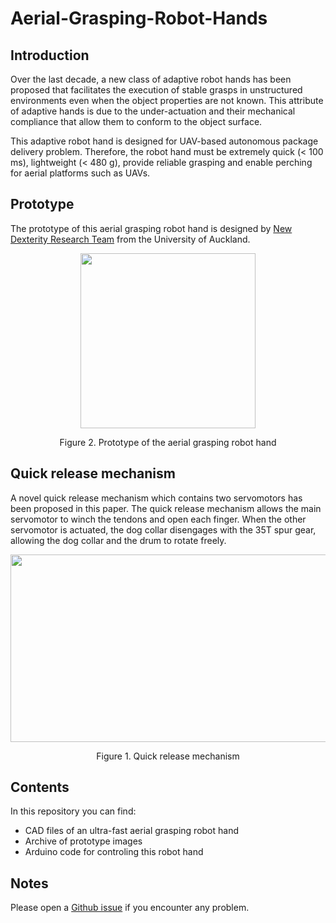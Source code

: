 # Aerial-Grasping-Robot-Hands
## Introduction
Over the last decade, a new class of adaptive robot hands has been proposed that facilitates the execution of stable grasps in unstructured environments even when the object properties are not known. This attribute of adaptive hands is due to the under-actuation and their mechanical compliance that allow them to conform to the object surface. 

This adaptive robot hand is designed for UAV-based autonomous package delivery problem. Therefore, the robot hand must be extremely quick (< 100 ms), lightweight (< 480 g), provide reliable grasping and enable perching for aerial platforms such as UAVs.

## Prototype
The prototype of this aerial grasping robot hand is designed by [New Dexterity Research Team](https://www.newdexterity.org/) from the University of Auckland.

<p align="center">
  <img width="280" height="280" src="https://github.com/newdexterity/Aerial-Grasping-Robot-Hands/blob/master/Media/prototype.png">
</p>

<p align="center"> 
  Figure 2. Prototype of the aerial grasping robot hand
</p>

## Quick release mechanism
A novel quick release mechanism which contains two servomotors has been proposed in this paper. The quick release mechanism allows the main servomotor to winch the tendons and open each finger. When the other servomotor is actuated, the dog collar disengages with the 35T spur gear, allowing the dog collar and the drum to rotate freely.

<p align="center">
  <img width="700" height="300" src="https://github.com/newdexterity/Aerial-Grasping-Robot-Hands/blob/master/Media/quick_release_mechanism.png">
</p>

<p align="center"> 
  Figure 1. Quick release mechanism
</p>                                           

## Contents
In this repository you can find:
* CAD files of an ultra-fast aerial grasping robot hand
* Archive of prototype images
* Arduino code for controling this robot hand

## Notes
Please open a [Github issue](https://github.com/newdexterity/Aerial-Grasping-Robot-Hands/issues) if you encounter any problem.
